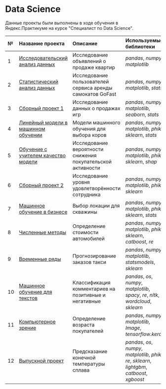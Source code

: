 # Data Science

Данные проекты были выполнены в ходе обучения в Яндекс.Практикуме на курсе "Специалист по Data Science".

| № | Название проекта | Описание | Используемые библиотеки | 
| :---------------------- | :---------------------- | :---------------------- | :---------------------- |
| 1 | [Исследовательский анализ данных](Project_01) | Исследование объявлений о продаже квартир| *pandas*, *numpy*, *matplotlib* |
| 2 | [Статистический анализ данных](Project_02) | Исследование пользователей сервиса аренды самокатов GoFast| *pandas*, *numpy*, *matplotlib*, *stats* |
| 3 | [Сборный проект 1](Project_03) | Исследование данных о продажах игр| *pandas*, *numpy*, *matplotlib*, *seaborn*, *stats* |
| 4 | [Линейный модели в машинном обучении](Project_04) | Модели машинного обучения для выбора коров| *pandas*, *numpy*, *matplotlib*, *phik*, *sklearn*, *stats* |
| 5 | [Обучение с учителем качество модели](Project_05) | Исследование вероятности снижения покупательской активности| *pandas*, *numpy*, *matplotlib*, *phik*, *sklearn*, *shap* |
| 6 | [Сборный проект 2](Project_06) | Исследование уровня удовлетворённости сотрудника| *pandas*, *numpy*, *matplotlib*, *phik*, *sklearn* |
| 7 | [Машинное обучение в бизнесе](Project_07) | Выбор локации для скважины| *pandas*, *numpy*, *matplotlib*, *phik*, *sklearn*, *stats* |
| 8 | [Численные методы](Project_08) | Определение стоимости автомобилей| *pandas*, *numpy*, *matplotlib*, *phik*, *sklearn*, *catboost*, *re* |
| 9 | [Временные ряды](Project_09) | Прогнозирование заказов такси| *pandas*, *numpy*, *matplotlib*, *statsmodels*, *sklearn* |
| 10 | [Машинное обучение для текстов](Project_10) | Классификация комментариев на позитивные и негативные | *pandas*, *os*, *numpy*, *matplotlib*, *spacy*, *re*, *nltk*, *wordcloud*, *sklearn* |
| 11 | [Компьютерное зрение](Project_11) | Определение возраста покупателей| *pandas*, *numpy*, *matplotlib*, *Image*, *tensorflow.keras* |
| 12 | [Выпускной проект](Project_12) | Предсказание конечной температуры сплава | *pandas*, *os*, *numpy*, *matplotlib*, *phik*, *re*, *sklearn*, *lightgbm*, *catboost*, *xgboost* |
